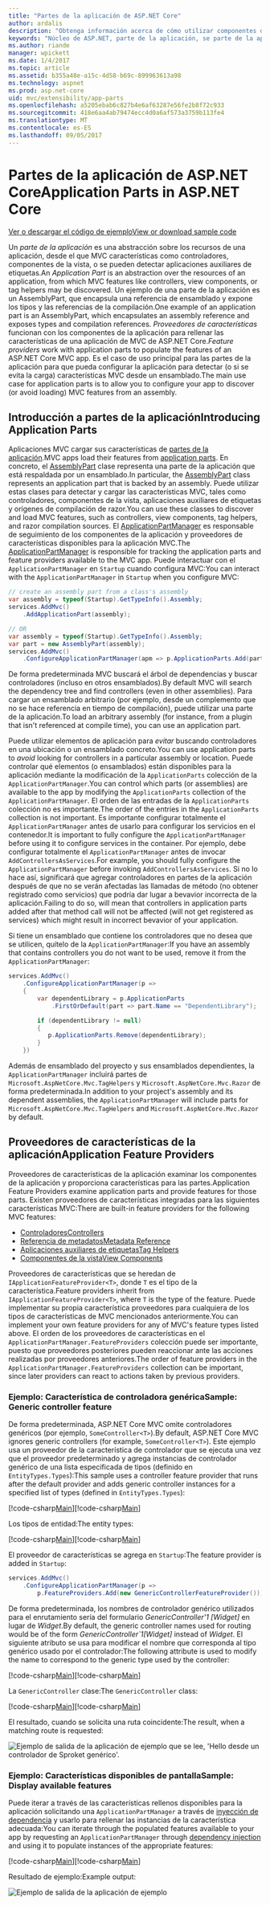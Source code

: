 ```yaml
---
title: "Partes de la aplicación de ASP.NET Core"
author: ardalis
description: "Obtenga información acerca de cómo utilizar componentes de la aplicación, que son abstrations sobre los recursos de una aplicación, para configurar la aplicación para detectar o evitar la carga de características desde un ensamblado."
keywords: "Núcleo de ASP.NET, parte de la aplicación, se parte de la aplicación"
ms.author: riande
manager: wpickett
ms.date: 1/4/2017
ms.topic: article
ms.assetid: b355a48e-a15c-4d58-b69c-899963613a98
ms.technology: aspnet
ms.prod: asp.net-core
uid: mvc/extensibility/app-parts
ms.openlocfilehash: a5205ebab6c827b4e6af63287e56fe2b8f72c933
ms.sourcegitcommit: 418e6aa4ab79474ecc4d0a6af573a3759b113fe4
ms.translationtype: MT
ms.contentlocale: es-ES
ms.lasthandoff: 09/05/2017
---
```

# <a name="application-parts-in-aspnet-core"></a><span data-ttu-id="bba5c-104">Partes de la aplicación de ASP.NET Core</span><span class="sxs-lookup"><span data-stu-id="bba5c-104">Application Parts in ASP.NET Core</span></span>

[<span data-ttu-id="bba5c-105">Ver o descargar el código de ejemplo</span><span class="sxs-lookup"><span data-stu-id="bba5c-105">View or download sample code</span></span>](https://github.com/aspnet/Docs/tree/master/aspnetcore/mvc/advanced/app-parts/sample)

<span data-ttu-id="bba5c-106">Un *parte de la aplicación* es una abstracción sobre los recursos de una aplicación, desde el que MVC características como controladores, componentes de la vista, o se pueden detectar aplicaciones auxiliares de etiquetas.</span><span class="sxs-lookup"><span data-stu-id="bba5c-106">An *Application Part* is an abstraction over the resources of an application, from which MVC features like controllers, view components, or tag helpers may be discovered.</span></span> <span data-ttu-id="bba5c-107">Un ejemplo de una parte de la aplicación es un AssemblyPart, que encapsula una referencia de ensamblado y expone los tipos y las referencias de la compilación.</span><span class="sxs-lookup"><span data-stu-id="bba5c-107">One example of an application part is an AssemblyPart, which encapsulates an assembly reference and exposes types and compilation references.</span></span> <span data-ttu-id="bba5c-108">*Proveedores de características* funcionan con los componentes de la aplicación para rellenar las características de una aplicación de MVC de ASP.NET Core.</span><span class="sxs-lookup"><span data-stu-id="bba5c-108">*Feature providers* work with application parts to populate the features of an ASP.NET Core MVC app.</span></span> <span data-ttu-id="bba5c-109">Es el caso de uso principal para las partes de la aplicación para que pueda configurar la aplicación para detectar (o si se evita la carga) características MVC desde un ensamblado.</span><span class="sxs-lookup"><span data-stu-id="bba5c-109">The main use case for application parts is to allow you to configure your app to discover (or avoid loading) MVC features from an assembly.</span></span>

## <a name="introducing-application-parts"></a><span data-ttu-id="bba5c-110">Introducción a partes de la aplicación</span><span class="sxs-lookup"><span data-stu-id="bba5c-110">Introducing Application Parts</span></span>

<span data-ttu-id="bba5c-111">Aplicaciones MVC cargar sus características de [partes de la aplicación](/aspnet/core/api/microsoft.aspnetcore.mvc.applicationparts.applicationpart).</span><span class="sxs-lookup"><span data-stu-id="bba5c-111">MVC apps load their features from [application parts](/aspnet/core/api/microsoft.aspnetcore.mvc.applicationparts.applicationpart).</span></span> <span data-ttu-id="bba5c-112">En concreto, el [AssemblyPart](/aspnet/core/api/microsoft.aspnetcore.mvc.applicationparts.assemblypart#Microsoft_AspNetCore_Mvc_ApplicationParts_AssemblyPart) clase representa una parte de la aplicación que está respaldada por un ensamblado.</span><span class="sxs-lookup"><span data-stu-id="bba5c-112">In particular, the [AssemblyPart](/aspnet/core/api/microsoft.aspnetcore.mvc.applicationparts.assemblypart#Microsoft_AspNetCore_Mvc_ApplicationParts_AssemblyPart) class represents an application part that is backed by an assembly.</span></span> <span data-ttu-id="bba5c-113">Puede utilizar estas clases para detectar y cargar las características MVC, tales como controladores, componentes de la vista, aplicaciones auxiliares de etiquetas y orígenes de compilación de razor.</span><span class="sxs-lookup"><span data-stu-id="bba5c-113">You can use these classes to discover and load MVC features, such as controllers, view components, tag helpers, and razor compilation sources.</span></span> <span data-ttu-id="bba5c-114">El [ApplicationPartManager](/aspnet/core/api/microsoft.aspnetcore.mvc.applicationparts.applicationpartmanager) es responsable de seguimiento de los componentes de la aplicación y proveedores de características disponibles para la aplicación MVC.</span><span class="sxs-lookup"><span data-stu-id="bba5c-114">The [ApplicationPartManager](/aspnet/core/api/microsoft.aspnetcore.mvc.applicationparts.applicationpartmanager) is responsible for tracking the application parts and feature providers available to the MVC app.</span></span> <span data-ttu-id="bba5c-115">Puede interactuar con el `ApplicationPartManager` en `Startup` cuando configura MVC:</span><span class="sxs-lookup"><span data-stu-id="bba5c-115">You can interact with the `ApplicationPartManager` in `Startup` when you configure MVC:</span></span>

```csharp
// create an assembly part from a class's assembly
var assembly = typeof(Startup).GetTypeInfo().Assembly;
services.AddMvc()
    .AddApplicationPart(assembly);

// OR
var assembly = typeof(Startup).GetTypeInfo().Assembly;
var part = new AssemblyPart(assembly);
services.AddMvc()
    .ConfigureApplicationPartManager(apm => p.ApplicationParts.Add(part));
```

<span data-ttu-id="bba5c-116">De forma predeterminada MVC buscará el árbol de dependencias y buscar controladores (incluso en otros ensamblados).</span><span class="sxs-lookup"><span data-stu-id="bba5c-116">By default MVC will search the dependency tree and find controllers (even in other assemblies).</span></span> <span data-ttu-id="bba5c-117">Para cargar un ensamblado arbitrario (por ejemplo, desde un complemento que no se hace referencia en tiempo de compilación), puede utilizar una parte de la aplicación.</span><span class="sxs-lookup"><span data-stu-id="bba5c-117">To load an arbitrary assembly (for instance, from a plugin that isn't referenced at compile time), you can use an application part.</span></span>

<span data-ttu-id="bba5c-118">Puede utilizar elementos de aplicación para *evitar* buscando controladores en una ubicación o un ensamblado concreto.</span><span class="sxs-lookup"><span data-stu-id="bba5c-118">You can use application parts to *avoid* looking for controllers in a particular assembly or location.</span></span> <span data-ttu-id="bba5c-119">Puede controlar qué elementos (o ensamblados) están disponibles para la aplicación mediante la modificación de la `ApplicationParts` colección de la `ApplicationPartManager`.</span><span class="sxs-lookup"><span data-stu-id="bba5c-119">You can control which parts (or assemblies) are available to the app by modifying the `ApplicationParts` collection of the `ApplicationPartManager`.</span></span> <span data-ttu-id="bba5c-120">El orden de las entradas de la `ApplicationParts` colección no es importante.</span><span class="sxs-lookup"><span data-stu-id="bba5c-120">The order of the entries in the `ApplicationParts` collection is not important.</span></span> <span data-ttu-id="bba5c-121">Es importante configurar totalmente el `ApplicationPartManager` antes de usarlo para configurar los servicios en el contenedor.</span><span class="sxs-lookup"><span data-stu-id="bba5c-121">It is important to fully configure the `ApplicationPartManager` before using it to configure services in the container.</span></span> <span data-ttu-id="bba5c-122">Por ejemplo, debe configurar totalmente el `ApplicationPartManager` antes de invocar `AddControllersAsServices`.</span><span class="sxs-lookup"><span data-stu-id="bba5c-122">For example, you should fully configure the `ApplicationPartManager` before invoking `AddControllersAsServices`.</span></span> <span data-ttu-id="bba5c-123">Si no lo hace así, significará que agregar controladores en partes de la aplicación después de que no se verán afectadas las llamadas de método (no obtener registrado como servicios) que podría dar lugar a bevavior incorrecta de la aplicación.</span><span class="sxs-lookup"><span data-stu-id="bba5c-123">Failing to do so, will mean that controllers in application parts added after that method call will not be affected (will not get registered as services) which might result in incorrect bevavior of your application.</span></span>

<span data-ttu-id="bba5c-124">Si tiene un ensamblado que contiene los controladores que no desea que se utilicen, quítelo de la `ApplicationPartManager`:</span><span class="sxs-lookup"><span data-stu-id="bba5c-124">If you have an assembly that contains controllers you do not want to be used, remove it from the `ApplicationPartManager`:</span></span>

```csharp
services.AddMvc()
    .ConfigureApplicationPartManager(p =>
    {
        var dependentLibrary = p.ApplicationParts
            .FirstOrDefault(part => part.Name == "DependentLibrary");

        if (dependentLibrary != null)
        {
           p.ApplicationParts.Remove(dependentLibrary);
        }
    })
```

<span data-ttu-id="bba5c-125">Además de ensamblado del proyecto y sus ensamblados dependientes, la `ApplicationPartManager` incluirá partes de `Microsoft.AspNetCore.Mvc.TagHelpers` y `Microsoft.AspNetCore.Mvc.Razor` de forma predeterminada.</span><span class="sxs-lookup"><span data-stu-id="bba5c-125">In addition to your project's assembly and its dependent assemblies, the `ApplicationPartManager` will include parts for `Microsoft.AspNetCore.Mvc.TagHelpers` and `Microsoft.AspNetCore.Mvc.Razor` by default.</span></span>

## <a name="application-feature-providers"></a><span data-ttu-id="bba5c-126">Proveedores de características de la aplicación</span><span class="sxs-lookup"><span data-stu-id="bba5c-126">Application Feature Providers</span></span>

<span data-ttu-id="bba5c-127">Proveedores de características de la aplicación examinar los componentes de la aplicación y proporciona características para las partes.</span><span class="sxs-lookup"><span data-stu-id="bba5c-127">Application Feature Providers examine application parts and provide features for those parts.</span></span> <span data-ttu-id="bba5c-128">Existen proveedores de características integradas para las siguientes características MVC:</span><span class="sxs-lookup"><span data-stu-id="bba5c-128">There are built-in feature providers for the following MVC features:</span></span>

* [<span data-ttu-id="bba5c-129">Controladores</span><span class="sxs-lookup"><span data-stu-id="bba5c-129">Controllers</span></span>](https://docs.microsoft.com/aspnet/core/api/microsoft.aspnetcore.mvc.controllers.controllerfeatureprovider)
* [<span data-ttu-id="bba5c-130">Referencia de metadatos</span><span class="sxs-lookup"><span data-stu-id="bba5c-130">Metadata Reference</span></span>](https://docs.microsoft.com/aspnet/core/api/microsoft.aspnetcore.mvc.razor.compilation.metadatareferencefeatureprovider)
* [<span data-ttu-id="bba5c-131">Aplicaciones auxiliares de etiquetas</span><span class="sxs-lookup"><span data-stu-id="bba5c-131">Tag Helpers</span></span>](https://docs.microsoft.com/aspnet/core/api/microsoft.aspnetcore.mvc.razor.taghelpers.taghelperfeatureprovider)
* [<span data-ttu-id="bba5c-132">Componentes de la vista</span><span class="sxs-lookup"><span data-stu-id="bba5c-132">View Components</span></span>](https://docs.microsoft.com/aspnet/core/api/microsoft.aspnetcore.mvc.viewcomponents.viewcomponentfeatureprovider)

<span data-ttu-id="bba5c-133">Proveedores de características que se heredan de `IApplicationFeatureProvider<T>`, donde `T` es el tipo de la característica.</span><span class="sxs-lookup"><span data-stu-id="bba5c-133">Feature providers inherit from `IApplicationFeatureProvider<T>`, where `T` is the type of the feature.</span></span> <span data-ttu-id="bba5c-134">Puede implementar su propia característica proveedores para cualquiera de los tipos de características de MVC mencionados anteriormente.</span><span class="sxs-lookup"><span data-stu-id="bba5c-134">You can implement your own feature providers for any of MVC's feature types listed above.</span></span> <span data-ttu-id="bba5c-135">El orden de los proveedores de características en el `ApplicationPartManager.FeatureProviders` colección puede ser importante, puesto que proveedores posteriores pueden reaccionar ante las acciones realizadas por proveedores anteriores.</span><span class="sxs-lookup"><span data-stu-id="bba5c-135">The order of feature providers in the `ApplicationPartManager.FeatureProviders` collection can be important, since later providers can react to actions taken by previous providers.</span></span>

### <a name="sample-generic-controller-feature"></a><span data-ttu-id="bba5c-136">Ejemplo: Característica de controladora genérica</span><span class="sxs-lookup"><span data-stu-id="bba5c-136">Sample: Generic controller feature</span></span>

<span data-ttu-id="bba5c-137">De forma predeterminada, ASP.NET Core MVC omite controladores genéricos (por ejemplo, `SomeController<T>`).</span><span class="sxs-lookup"><span data-stu-id="bba5c-137">By default, ASP.NET Core MVC ignores generic controllers (for example, `SomeController<T>`).</span></span> <span data-ttu-id="bba5c-138">Este ejemplo usa un proveedor de la característica de controlador que se ejecuta una vez que el proveedor predeterminado y agrega instancias de controlador genérico de una lista especificada de tipos (definido en `EntityTypes.Types`):</span><span class="sxs-lookup"><span data-stu-id="bba5c-138">This sample uses a controller feature provider that runs after the default provider and adds generic controller instances for a specified list of types (defined in `EntityTypes.Types`):</span></span>

<span data-ttu-id="bba5c-139">[!code-csharp[Main](./app-parts/sample/AppPartsSample/GenericControllerFeatureProvider.cs?highlight=13&range=18-36)]</span><span class="sxs-lookup"><span data-stu-id="bba5c-139">[!code-csharp[Main](./app-parts/sample/AppPartsSample/GenericControllerFeatureProvider.cs?highlight=13&range=18-36)]</span></span>

<span data-ttu-id="bba5c-140">Los tipos de entidad:</span><span class="sxs-lookup"><span data-stu-id="bba5c-140">The entity types:</span></span>

<span data-ttu-id="bba5c-141">[!code-csharp[Main](./app-parts/sample/AppPartsSample/Model/EntityTypes.cs?range=6-16)]</span><span class="sxs-lookup"><span data-stu-id="bba5c-141">[!code-csharp[Main](./app-parts/sample/AppPartsSample/Model/EntityTypes.cs?range=6-16)]</span></span>

<span data-ttu-id="bba5c-142">El proveedor de características se agrega en `Startup`:</span><span class="sxs-lookup"><span data-stu-id="bba5c-142">The feature provider is added in `Startup`:</span></span>

```csharp
services.AddMvc()
    .ConfigureApplicationPartManager(p => 
        p.FeatureProviders.Add(new GenericControllerFeatureProvider()));
```

<span data-ttu-id="bba5c-143">De forma predeterminada, los nombres de controlador genérico utilizados para el enrutamiento sería del formulario *GenericController'1 [Widget]* en lugar de *Widget*.</span><span class="sxs-lookup"><span data-stu-id="bba5c-143">By default, the generic controller names used for routing would be of the form *GenericController\`1[Widget]* instead of *Widget*.</span></span> <span data-ttu-id="bba5c-144">El siguiente atributo se usa para modificar el nombre que corresponda al tipo genérico usado por el controlador:</span><span class="sxs-lookup"><span data-stu-id="bba5c-144">The following attribute is used to modify the name to correspond to the generic type used by the controller:</span></span>

<span data-ttu-id="bba5c-145">[!code-csharp[Main](./app-parts/sample/AppPartsSample/GenericControllerNameConvention.cs)]</span><span class="sxs-lookup"><span data-stu-id="bba5c-145">[!code-csharp[Main](./app-parts/sample/AppPartsSample/GenericControllerNameConvention.cs)]</span></span>

<span data-ttu-id="bba5c-146">La `GenericController` clase:</span><span class="sxs-lookup"><span data-stu-id="bba5c-146">The `GenericController` class:</span></span>

<span data-ttu-id="bba5c-147">[!code-csharp[Main](./app-parts/sample/AppPartsSample/GenericController.cs?highlight=5-6)]</span><span class="sxs-lookup"><span data-stu-id="bba5c-147">[!code-csharp[Main](./app-parts/sample/AppPartsSample/GenericController.cs?highlight=5-6)]</span></span>

<span data-ttu-id="bba5c-148">El resultado, cuando se solicita una ruta coincidente:</span><span class="sxs-lookup"><span data-stu-id="bba5c-148">The result, when a matching route is requested:</span></span>

![Ejemplo de salida de la aplicación de ejemplo que se lee, 'Hello desde un controlador de Sproket genérico'.](app-parts/_static/generic-controller.png)

### <a name="sample-display-available-features"></a><span data-ttu-id="bba5c-150">Ejemplo: Características disponibles de pantalla</span><span class="sxs-lookup"><span data-stu-id="bba5c-150">Sample: Display available features</span></span>

<span data-ttu-id="bba5c-151">Puede iterar a través de las características rellenos disponibles para la aplicación solicitando una `ApplicationPartManager` a través de [inyección de dependencia](../../fundamentals/dependency-injection.md) y usarlo para rellenar las instancias de la característica adecuada:</span><span class="sxs-lookup"><span data-stu-id="bba5c-151">You can iterate through the populated features available to your app by requesting an `ApplicationPartManager` through [dependency injection](../../fundamentals/dependency-injection.md) and using it to populate instances of the appropriate features:</span></span>

<span data-ttu-id="bba5c-152">[!code-csharp[Main](./app-parts/sample/AppPartsSample/Controllers/FeaturesController.cs?highlight=16,25-27)]</span><span class="sxs-lookup"><span data-stu-id="bba5c-152">[!code-csharp[Main](./app-parts/sample/AppPartsSample/Controllers/FeaturesController.cs?highlight=16,25-27)]</span></span>

<span data-ttu-id="bba5c-153">Resultado de ejemplo:</span><span class="sxs-lookup"><span data-stu-id="bba5c-153">Example output:</span></span>

![Ejemplo de salida de la aplicación de ejemplo](app-parts/_static/available-features.png)
